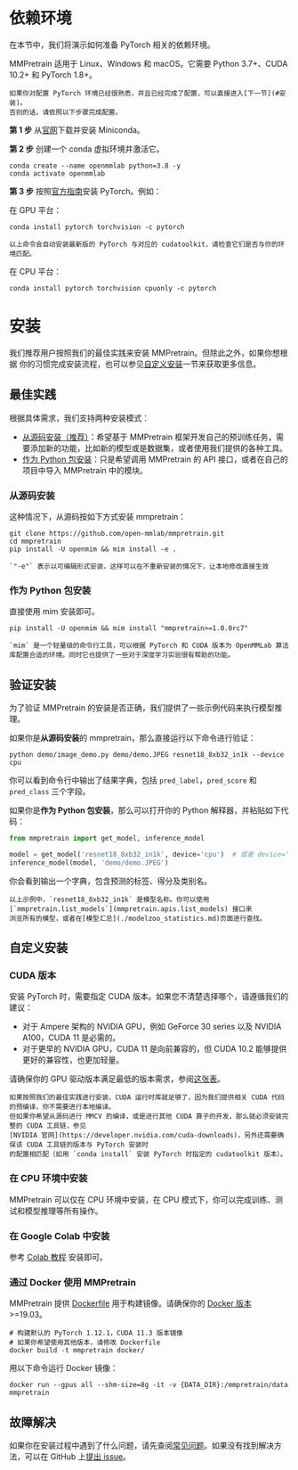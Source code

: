 # 依赖环境

在本节中，我们将演示如何准备 PyTorch 相关的依赖环境。

MMPretrain 适用于 Linux、Windows 和 macOS。它需要 Python 3.7+、CUDA 10.2+ 和 PyTorch 1.8+。

```{note}
如果你对配置 PyTorch 环境已经很熟悉，并且已经完成了配置，可以直接进入[下一节](#安装)。
否则的话，请依照以下步骤完成配置。
```

**第 1 步** 从[官网](https://docs.conda.io/en/latest/miniconda.html)下载并安装 Miniconda。

**第 2 步** 创建一个 conda 虚拟环境并激活它。

```shell
conda create --name openmmlab python=3.8 -y
conda activate openmmlab
```

**第 3 步** 按照[官方指南](https://pytorch.org/get-started/locally/)安装 PyTorch。例如：

在 GPU 平台：

```shell
conda install pytorch torchvision -c pytorch
```

```{warning}
以上命令会自动安装最新版的 PyTorch 与对应的 cudatoolkit，请检查它们是否与你的环境匹配。
```

在 CPU 平台：

```shell
conda install pytorch torchvision cpuonly -c pytorch
```

# 安装

我们推荐用户按照我们的最佳实践来安装 MMPretrain。但除此之外，如果你想根据
你的习惯完成安装流程，也可以参见[自定义安装](#自定义安装)一节来获取更多信息。

## 最佳实践

根据具体需求，我们支持两种安装模式：

- [从源码安装（推荐）](#从源码安装)：希望基于 MMPretrain 框架开发自己的预训练任务，需要添加新的功能，比如新的模型或是数据集，或者使用我们提供的各种工具。
- [作为 Python 包安装](#作为-python-包安装)：只是希望调用 MMPretrain 的 API 接口，或者在自己的项目中导入 MMPretrain 中的模块。

### 从源码安装

这种情况下，从源码按如下方式安装 mmpretrain：

```shell
git clone https://github.com/open-mmlab/mmpretrain.git
cd mmpretrain
pip install -U openmim && mim install -e .
```

```{note}
`"-e"` 表示以可编辑形式安装，这样可以在不重新安装的情况下，让本地修改直接生效
```

### 作为 Python 包安装

直接使用 mim 安装即可。

```shell
pip install -U openmim && mim install "mmpretrain>=1.0.0rc7"
```

```{note}
`mim` 是一个轻量级的命令行工具，可以根据 PyTorch 和 CUDA 版本为 OpenMMLab 算法库配置合适的环境。同时它也提供了一些对于深度学习实验很有帮助的功能。
```

## 验证安装

为了验证 MMPretrain 的安装是否正确，我们提供了一些示例代码来执行模型推理。

如果你是**从源码安装**的 mmpretrain，那么直接运行以下命令进行验证：

```shell
python demo/image_demo.py demo/demo.JPEG resnet18_8xb32_in1k --device cpu
```

你可以看到命令行中输出了结果字典，包括 `pred_label`，`pred_score` 和 `pred_class` 三个字段。

如果你是**作为 Python 包安装**，那么可以打开你的 Python 解释器，并粘贴如下代码：

```python
from mmpretrain import get_model, inference_model

model = get_model('resnet18_8xb32_in1k', device='cpu')  # 或者 device='cuda:0'
inference_model(model, 'demo/demo.JPEG')
```

你会看到输出一个字典，包含预测的标签、得分及类别名。

```{note}
以上示例中，`resnet18_8xb32_in1k` 是模型名称。你可以使用 [`mmpretrain.list_models`](mmpretrain.apis.list_models) 接口来
浏览所有的模型，或者在[模型汇总](./modelzoo_statistics.md)页面进行查找。
```

## 自定义安装

### CUDA 版本

安装 PyTorch 时，需要指定 CUDA 版本。如果您不清楚选择哪个，请遵循我们的建议：

- 对于 Ampere 架构的 NVIDIA GPU，例如 GeForce 30 series 以及 NVIDIA A100，CUDA 11 是必需的。
- 对于更早的 NVIDIA GPU，CUDA 11 是向前兼容的，但 CUDA 10.2 能够提供更好的兼容性，也更加轻量。

请确保你的 GPU 驱动版本满足最低的版本需求，参阅[这张表](https://docs.nvidia.com/cuda/cuda-toolkit-release-notes/index.html#cuda-major-component-versions__table-cuda-toolkit-driver-versions)。

```{note}
如果按照我们的最佳实践进行安装，CUDA 运行时库就足够了，因为我们提供相关 CUDA 代码的预编译，你不需要进行本地编译。
但如果你希望从源码进行 MMCV 的编译，或是进行其他 CUDA 算子的开发，那么就必须安装完整的 CUDA 工具链，参见
[NVIDIA 官网](https://developer.nvidia.com/cuda-downloads)，另外还需要确保该 CUDA 工具链的版本与 PyTorch 安装时
的配置相匹配（如用 `conda install` 安装 PyTorch 时指定的 cudatoolkit 版本）。
```

### 在 CPU 环境中安装

MMPretrain 可以仅在 CPU 环境中安装，在 CPU 模式下，你可以完成训练、测试和模型推理等所有操作。

### 在 Google Colab 中安装

参考 [Colab 教程](https://colab.research.google.com/github/mzr1996/mmclassification-tutorial/blob/master/1.x/MMClassification_tools.ipynb) 安装即可。

### 通过 Docker 使用 MMPretrain

MMPretrain 提供 [Dockerfile](https://github.com/open-mmlab/mmpretrain/blob/main/docker/Dockerfile)
用于构建镜像。请确保你的 [Docker 版本](https://docs.docker.com/engine/install/) >=19.03。

```shell
# 构建默认的 PyTorch 1.12.1，CUDA 11.3 版本镜像
# 如果你希望使用其他版本，请修改 Dockerfile
docker build -t mmpretrain docker/
```

用以下命令运行 Docker 镜像：

```shell
docker run --gpus all --shm-size=8g -it -v {DATA_DIR}:/mmpretrain/data mmpretrain
```

## 故障解决

如果你在安装过程中遇到了什么问题，请先查阅[常见问题](./notes/faq.md)。如果没有找到解决方法，可以在 GitHub
上[提出 issue](https://github.com/open-mmlab/mmpretrain/issues/new/choose)。
